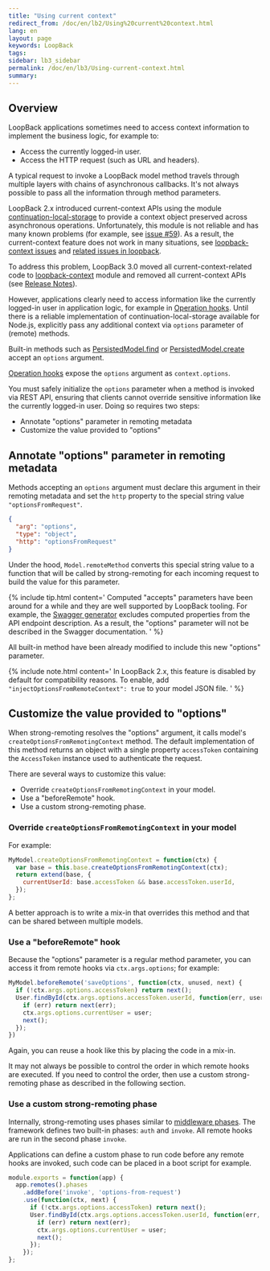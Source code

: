 ```yaml
---
title: "Using current context"
redirect_from: /doc/en/lb2/Using%20current%20context.html
lang: en
layout: page
keywords: LoopBack
tags:
sidebar: lb3_sidebar
permalink: /doc/en/lb3/Using-current-context.html
summary:
---
```


## Overview

LoopBack applications sometimes need to access context information to implement the business logic, for example to:

* Access the currently logged-in user.
* Access the HTTP request (such as URL and headers).

A typical request to invoke a LoopBack model method travels through multiple layers with chains of asynchronous callbacks. It's not always possible to pass all the information through method parameters. 

LoopBack 2.x introduced current-context APIs using the module
[continuation-local-storage](https://www.npmjs.com/package/continuation-local-storage)
to provide a context object preserved across asynchronous operations.
Unfortunately, this module is not reliable and has many known problems (for
example, see [issue #59](https://github.com/othiym23/node-continuation-local-storage/issues/59)).
As a result, the current-context feature does not work in many situations,
see [loopback-context issues](https://github.com/strongloop/loopback-context/issues)
and [related issues in loopback](https://github.com/strongloop/loopback/issues?utf8=%E2%9C%93&q=is%3Aissue%20getCurrentContext).

To address this problem, LoopBack 3.0 moved all current-context-related code to
[loopback-context](https://github.com/strongloop/loopback-context) module
and removed all current-context APIs (see
[Release Notes](3.0-Release-Notes.html#current-context-api-and-middleware-removed)).

However, applications clearly need to access information like the currently
logged-in user in application logic, for example in
[Operation hooks](Operation-hooks.html). Until there is a reliable
implementation of continuation-local-storage available for Node.js,
explicitly pass any additional context via `options` parameter
of (remote) methods.

Built-in methods such as
[PersistedModel.find](http://apidocs.strongloop.com/loopback/#persistedmodel-find)
or
[PersistedModel.create](http://apidocs.strongloop.com/loopback/#persistedmodel-create)
accept an `options` argument.

[Operation hooks](Operation-hooks.html) expose the `options` argument
as `context.options`.

You must safely initialize the `options` parameter when a method is invoked
via REST API, ensuring that clients cannot override sensitive information like
the currently logged-in user.  Doing so requires two steps:

- Annotate "options" parameter in remoting metadata
- Customize the value provided to "options"

## Annotate "options" parameter in remoting metadata

Methods accepting an `options` argument must declare this argument in their
remoting metadata and set the `http` property to the special string value
`"optionsFromRequest"`.

```json
{
  "arg": "options",
  "type": "object",
  "http": "optionsFromRequest"
}
```

Under the hood, `Model.remoteMethod` converts this special string value
to a function that will be called by strong-remoting for each incoming request
to build the value for this parameter.

{% include tip.html content='
Computed "accepts" parameters have been around for a while and they are well supported by LoopBack tooling. For example, the [Swagger generator](Swagger-generator.htm) excludes computed properties from the API endpoint description. As a result, the "options" parameter will not be described in the Swagger documentation.
' %}

All built-in method have been already modified to include this new "options"
parameter.

{% include note.html content='
In LoopBack 2.x, this feature is disabled by default for compatibility reasons.  To enable, add `"injectOptionsFromRemoteContext": true` to your model JSON file.
' %}

## Customize the value provided to "options"

When strong-remoting resolves the "options" argument, it calls model's
`createOptionsFromRemotingContext` method. The default implementation of this
method returns an object with a single property `accessToken` containing
the `AccessToken` instance used to authenticate the request.

There are several ways to customize this value:

- Override `createOptionsFromRemotingContext` in your model.
- Use a "beforeRemote" hook.
- Use a custom strong-remoting phase.

### Override `createOptionsFromRemotingContext` in your model

For example:

```js
MyModel.createOptionsFromRemotingContext = function(ctx) {
  var base = this.base.createOptionsFromRemotingContext(ctx);
  return extend(base, {
    currentUserId: base.accessToken && base.accessToken.userId,
  });
};
```

A better approach is to write a mix-in that overrides this method and that can
be shared between multiple models.

### Use a "beforeRemote" hook

Because the "options" parameter is a regular method parameter, you can access
it from remote hooks via `ctx.args.options`; for example:

```js
MyModel.beforeRemote('saveOptions', function(ctx, unused, next) {
  if (!ctx.args.options.accessToken) return next();
  User.findById(ctx.args.options.accessToken.userId, function(err, user) {
    if (err) return next(err);
    ctx.args.options.currentUser = user;
    next();
  });
})
```

Again, you can reuse a hook like this by placing the code in a mix-in.

It may not always be possible to control the order in which remote hooks are
executed. If you need to control the order, then use a custom
strong-remoting phase as described in the following section.

### Use a custom strong-remoting phase

Internally, strong-remoting uses phases similar to [middleware
phases](https://loopback.io/doc/en/lb3/Defining-middleware.html). The framework
defines two built-in phases: `auth` and `invoke`. All remote hooks are run in
the second phase `invoke`.

Applications can define a custom phase to run code before any remote hooks are
invoked, such code can be placed in a boot script for example.

```js
module.exports = function(app) {
  app.remotes().phases
    .addBefore('invoke', 'options-from-request')
    .use(function(ctx, next) {
      if (!ctx.args.options.accessToken) return next();
      User.findById(ctx.args.options.accessToken.userId, function(err, user) {
        if (err) return next(err);
        ctx.args.options.currentUser = user;
        next();
      });
    });
};
```
